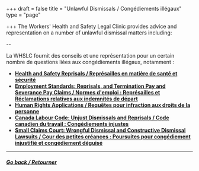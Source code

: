 +++
draft = false
title = "Unlawful Dismissals / Congédiements illégaux"
type = "page"

+++
The Workers' Health and Safety Legal Clinic provides advice and representation on a number of unlawful dismissal matters including:

--

La WHSLC fournit des conseils et une représentation pour un certain nombre de questions liées aux congédiements illégaux, notamment :

*   [**Health and Safety Reprisals / Représailles en matière de santé et sécurité**](/features/services/dismissals/hsreprisals/)
*   [**Employment Standards: Reprisals, and Termination Pay and Severance Pay Claims / Normes d'emploi : Représailles et Réclamations relatives aux indemnités de départ**](/features/services/dismissals/employment-standards/)
*   [**Human Rights Applications / Requêtes pour infraction aux droits de la personne**](/features/services/dismissals/human-rights/)
*   [**Canada Labour Code: Unjust Dismissals and Reprisals / Code canadien du travail : Congédiements injustes**](/features/services/dismissals/canada-labor-code/)
*   [**Small Claims Court: Wrongful Dismissal and Constructive Dismissal Lawsuits / Cour des petites créances : Poursuites pour congédiement injustifié et congédiement déguisé**](/features/services/dismissals/small-claims/)

-------

##### [Go back / Retourner](/features/legal-services/)
